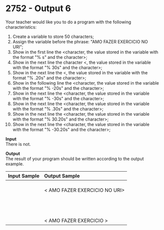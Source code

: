 # 2752 - Output 6

Your teacher would like you to do a program with the following characteristics:

1. Create a variable to store 50 characters;
2. Assign the variable before the phrase: "AMO FAZER EXERCICIO NO URI";
3. Show in the first line the <character, the value stored in the variable with the format "% s" and the character>;
4. Show in the next line the character <, the value stored in the variable with the format "% 30s" and the character>;
5. Show in the next line the <, the value stored in the variable with the format "% .20s" and the character>;
6. Show in the following line the <character, the value stored in the variable with the format "% -20s" and the character>;
7. Show in the next line the <character, the value stored in the variable with the format "% -30s" and the character>;
8. Show in the next line the <character, the value stored in the variable with the format "% .30s" and the character>;
9. Show in the next line the <character, the value stored in the variable with the format "% 30.20s" and the character>;
10. Show in the next line the <character, the value stored in the variable with the format "% -30.20s" and the character>;

**Input**<br>
There is not.

**Output**<br>
The result of your program should be written according to the output example.

| Input Sample | Output Sample                                                                                                                                                                                                                                                                        |
|:-------------|:-------------------------------------------------------------------------------------------------------------------------------------------------------------------------------------------------------------------------------------------------------------------------------------|
|              | <AMO FAZER EXERCICIO NO URI> <br> <    AMO FAZER EXERCICIO NO URI> <br> <AMO FAZER EXERCICIO > <br> <AMO FAZER EXERCICIO NO URI> <br> <AMO FAZER EXERCICIO NO URI    > <br> <AMO FAZER EXERCICIO NO URI> <br> <          AMO FAZER EXERCICIO > <br> <AMO FAZER EXERCICIO           > |

